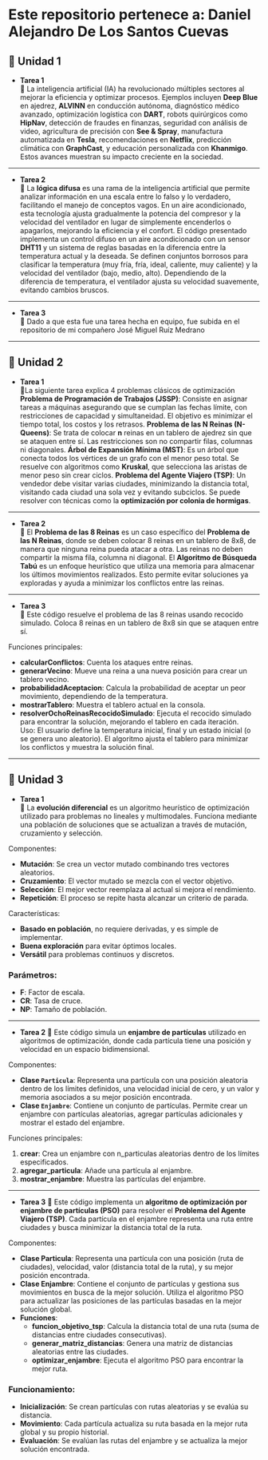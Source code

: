 # Este repositorio pertenece a: Daniel Alejandro De Los Santos Cuevas
## 📁 Unidad 1
- **Tarea 1**  
📝 La inteligencia artificial (IA) ha revolucionado múltiples sectores al mejorar la eficiencia y optimizar procesos. Ejemplos incluyen **Deep Blue** en ajedrez, **ALVINN** en conducción autónoma, diagnóstico médico avanzado, optimización logística con **DART**, robots quirúrgicos como **HipNav**, detección de fraudes en finanzas, seguridad con análisis de video, agricultura de precisión con **See & Spray**, manufactura automatizada en **Tesla**, recomendaciones en **Netflix**, predicción climática con **GraphCast**, y educación personalizada con **Khanmigo**. Estos avances muestran su impacto creciente en la sociedad.
------------
-  **Tarea 2**  
📝 La **lógica difusa** es una rama de la inteligencia artificial que permite analizar información en una escala entre lo falso y lo verdadero, facilitando el manejo de conceptos vagos. En un aire acondicionado, esta tecnología ajusta gradualmente la potencia del compresor y la velocidad del ventilador en lugar de simplemente encenderlos o apagarlos, mejorando la eficiencia y el confort.
El código presentado implementa un control difuso en un aire acondicionado con un sensor **DHT11** y un sistema de reglas basadas en la diferencia entre la temperatura actual y la deseada. Se definen conjuntos borrosos para clasificar la temperatura (muy fría, fría, ideal, caliente, muy caliente) y la velocidad del ventilador (bajo, medio, alto). Dependiendo de la diferencia de temperatura, el ventilador ajusta su velocidad suavemente, evitando cambios bruscos.
------------
-  **Tarea 3**  
📝 Dado a que esta fue una tarea hecha en equipo, fue subida en el repositorio de mi compañero José Miguel Ruíz Medrano
------------
## 📁 Unidad 2
- **Tarea 1**  
📝La siguiente tarea explica 4 problemas clásicos de optimización
**Problema de Programación de Trabajos (JSSP)**: Consiste en asignar tareas a máquinas asegurando que se cumplan las fechas límite, con restricciones de capacidad y simultaneidad. El objetivo es minimizar el tiempo total, los costos y los retrasos.
**Problema de las N Reinas (N-Queens)**: Se trata de colocar **n** reinas en un tablero de ajedrez sin que se ataquen entre sí. Las restricciones son no compartir filas, columnas ni diagonales.
**Árbol de Expansión Mínima (MST)**: Es un árbol que conecta todos los vértices de un grafo con el menor peso total. Se resuelve con algoritmos como **Kruskal**, que selecciona las aristas de menor peso sin crear ciclos.
**Problema del Agente Viajero (TSP)**: Un vendedor debe visitar varias ciudades, minimizando la distancia total, visitando cada ciudad una sola vez y evitando subciclos. Se puede resolver con técnicas como la **optimización por colonia de hormigas**.
------------
- **Tarea 2**  
📝 El **Problema de las 8 Reinas** es un caso específico del **Problema de las N Reinas**, donde se deben colocar 8 reinas en un tablero de 8x8, de manera que ninguna reina pueda atacar a otra. Las reinas no deben compartir la misma fila, columna ni diagonal.
El **Algoritmo de Búsqueda Tabú** es un enfoque heurístico que utiliza una memoria para almacenar los últimos movimientos realizados. Esto permite evitar soluciones ya exploradas y ayuda a minimizar los conflictos entre las reinas.
------------
- **Tarea 3**  
📝 Este código resuelve el problema de las 8 reinas usando recocido simulado. Coloca 8 reinas en un tablero de 8x8 sin que se ataquen entre sí.

Funciones principales:
- **calcularConflictos**: Cuenta los ataques entre reinas.
- **generarVecino**: Mueve una reina a una nueva posición para crear un tablero vecino.
- **probabilidadAceptacion**: Calcula la probabilidad de aceptar un peor movimiento, dependiendo de la temperatura.
- **mostrarTablero**: Muestra el tablero actual en la consola.
- **resolverOchoReinasRecocidoSimulado**: Ejecuta el recocido simulado para encontrar la solución, mejorando el tablero en cada iteración.  
Uso:
El usuario define la temperatura inicial, final y un estado inicial (o se genera uno aleatorio). El algoritmo ajusta el tablero para minimizar los conflictos y muestra la solución final.
------------
## 📁 Unidad 3
- **Tarea 1**  
📝 La **evolución diferencial** es un algoritmo heurístico de optimización utilizado para problemas no lineales y multimodales. Funciona mediante una población de soluciones que se actualizan a través de mutación, cruzamiento y selección.

Componentes:
- **Mutación**: Se crea un vector mutado combinando tres vectores aleatorios.
- **Cruzamiento**: El vector mutado se mezcla con el vector objetivo.
- **Selección**: El mejor vector reemplaza al actual si mejora el rendimiento.
- **Repetición**: El proceso se repite hasta alcanzar un criterio de parada.

Características:
- **Basado en población**, no requiere derivadas, y es simple de implementar.
- **Buena exploración** para evitar óptimos locales.
- **Versátil** para problemas continuos y discretos.

### Parámetros:
- **F**: Factor de escala.
- **CR**: Tasa de cruce.
- **NP**: Tamaño de población.
------------
- **Tarea 2**
📝 Este código simula un **enjambre de partículas** utilizado en algoritmos de optimización, donde cada partícula tiene una posición y velocidad en un espacio bidimensional.

Componentes:
- **Clase `Particula`**: Representa una partícula con una posición aleatoria dentro de los límites definidos, una velocidad inicial de cero, y un valor y memoria asociados a su mejor posición encontrada.
- **Clase `Enjambre`**: Contiene un conjunto de partículas. Permite crear un enjambre con partículas aleatorias, agregar partículas adicionales y mostrar el estado del enjambre.

Funciones principales:
1. **crear**: Crea un enjambre con n_particulas aleatorias dentro de los límites especificados.
2. **agregar_particula**: Añade una partícula al enjambre.
3. **mostrar_enjambre**: Muestra las partículas del enjambre.
------------
- **Tarea 3**
📝 Este código implementa un **algoritmo de optimización por enjambre de partículas (PSO)** para resolver el **Problema del Agente Viajero (TSP)**. Cada partícula en el enjambre representa una ruta entre ciudades y busca minimizar la distancia total de la ruta.

Componentes:
- **Clase Particula**: Representa una partícula con una posición (ruta de ciudades), velocidad, valor (distancia total de la ruta), y su mejor posición encontrada.
- **Clase Enjambre**: Contiene el conjunto de partículas y gestiona sus movimientos en busca de la mejor solución. Utiliza el algoritmo PSO para actualizar las posiciones de las partículas basadas en la mejor solución global.
- **Funciones**:
  - **funcion_objetivo_tsp**: Calcula la distancia total de una ruta (suma de distancias entre ciudades consecutivas).
  - **generar_matriz_distancias**: Genera una matriz de distancias aleatorias entre las ciudades.
  - **optimizar_enjambre**: Ejecuta el algoritmo PSO para encontrar la mejor ruta.

### Funcionamiento:
- **Inicialización**: Se crean partículas con rutas aleatorias y se evalúa su distancia.
- **Movimiento**: Cada partícula actualiza su ruta basada en la mejor ruta global y su propio historial.
- **Evaluación**: Se evalúan las rutas del enjambre y se actualiza la mejor solución encontrada.
